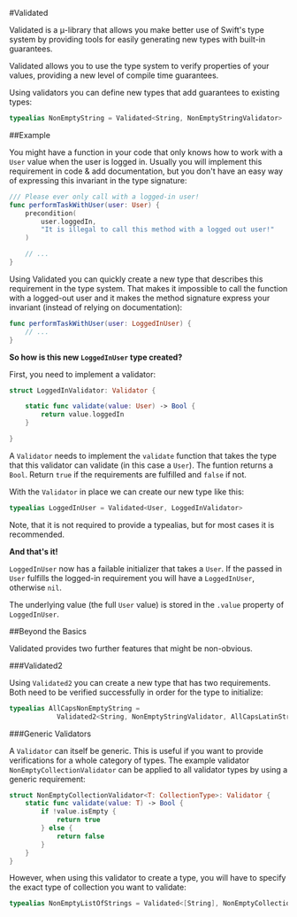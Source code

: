 #Validated

Validated is a μ-library that allows you make better use of Swift's type system by providing tools for easily generating new types with built-in guarantees.

Validated allows you to use the type system to verify properties of your values, providing a new level of compile time guarantees.

Using validators you can define new types that add guarantees to existing types:

```swift
typealias NonEmptyString = Validated<String, NonEmptyStringValidator>
```

##Example

You might have a function in your code that only knows how to work with a `User` value when the user is logged in. Usually you will implement this requirement in code & add documentation, but you don't have an easy way of expressing this invariant in the type signature:

```swift
/// Please ever only call with a logged-in user!
func performTaskWithUser(user: User) {
    precondition(
    	user.loggedIn, 
    	"It is illegal to call this method with a logged out user!"
    )

	// ...
}
```

Using Validated you can quickly create a new type that describes this requirement in the type system. That makes it impossible to call the function with a logged-out user and it makes the method signature express your invariant (instead of relying on documentation):

```swift
func performTaskWithUser(user: LoggedInUser) {
	// ...
}
```

**So how is this new `LoggedInUser` type created?**

First, you need to implement a validator:

```swift
struct LoggedInValidator: Validator {

    static func validate(value: User) -> Bool {
        return value.loggedIn
    }

}
```
A `Validator` needs to implement the `validate` function that takes the type that this validator can validate (in this case a `User`). The funtion returns a `Bool`. Return `true` if the requirements are fulfilled and `false` if not.

With the `Validator` in place we can create our new type like this:

```swift
typealias LoggedInUser = Validated<User, LoggedInValidator>
```

Note, that it is not required to provide a typealias, but for most cases it is recommended.

**And that's it!**

`LoggedInUser` now has a failable initializer that takes a `User`. If the passed in `User` fulfills the logged-in requirement you will have a `LoggedInUser`, otherwise `nil`.

The underlying value (the full `User` value) is stored in the `.value` property of `LoggedInUser`.

##Beyond the Basics

Validated provides two further features that might be non-obvious.

###Validated2

Using `Validated2` you can create a new type that has two requirements. Both need to be verified successfully in order for the type to initialize:

```swift
typealias AllCapsNonEmptyString =
            Validated2<String, NonEmptyStringValidator, AllCapsLatinStringValidator>
```

###Generic Validators

A `Validator` can itself be generic. This is useful if you want to provide verifications for a whole category of types. The example validator `NonEmptyCollectionValidator` can be applied to all validator types by using a generic requirement:

```swift
struct NonEmptyCollectionValidator<T: CollectionType>: Validator {
    static func validate(value: T) -> Bool {
        if !value.isEmpty {
            return true
        } else {
            return false
        }
    }
}
```
However, when using this validator to create a type, you will have to specify the exact type of collection you want to validate:

```swift
typealias NonEmptyListOfStrings = Validated<[String], NonEmptyCollectionValidator<[String]>>
```